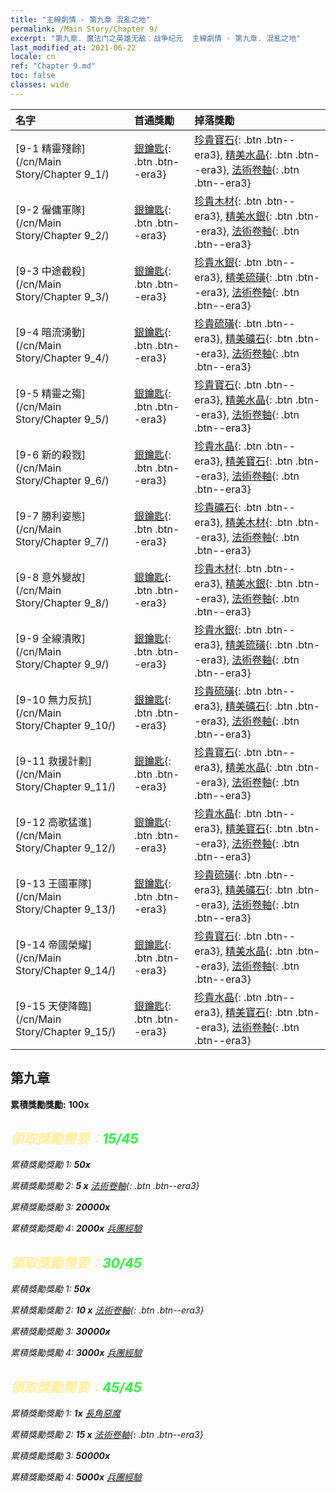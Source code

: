 ```yaml
---
title: "主線劇情 - 第九章 混亂之地"
permalink: /Main Story/Chapter 9/
excerpt: "第九章. 魔法门之英雄无敌：战争纪元  主線劇情 - 第九章. 混亂之地"
last_modified_at: 2021-06-22
locale: cn
ref: "Chapter 9.md"
toc: false
classes: wide
---
```


  | 名字 |  首通獎勵 | 掉落獎勵 |
  |:------------|:------------|:------------| 
  | [9-1 精靈殘餘](/cn/Main Story/Chapter 9_1/) | [銀鑰匙](/cn/Items/con_693/){: .btn .btn--era3} | [珍貴寶石](/cn/Items/mat_30/){: .btn .btn--era3}, [精美水晶](/cn/Items/mat_24/){: .btn .btn--era3}, [法術卷軸](/cn/Items/con_694/){: .btn .btn--era3} |
  | [9-2 僱傭軍隊](/cn/Main Story/Chapter 9_2/) | [銀鑰匙](/cn/Items/con_693/){: .btn .btn--era3} | [珍貴木材](/cn/Items/mat_27/){: .btn .btn--era3}, [精美水銀](/cn/Items/mat_21/){: .btn .btn--era3}, [法術卷軸](/cn/Items/con_694/){: .btn .btn--era3} |
  | [9-3 中途截殺](/cn/Main Story/Chapter 9_3/) | [銀鑰匙](/cn/Items/con_693/){: .btn .btn--era3} | [珍貴水銀](/cn/Items/mat_28/){: .btn .btn--era3}, [精美硫磺](/cn/Items/mat_22/){: .btn .btn--era3}, [法術卷軸](/cn/Items/con_694/){: .btn .btn--era3} |
  | [9-4 暗流湧動](/cn/Main Story/Chapter 9_4/) | [銀鑰匙](/cn/Items/con_693/){: .btn .btn--era3} | [珍貴硫磺](/cn/Items/mat_29/){: .btn .btn--era3}, [精美礦石](/cn/Items/mat_19/){: .btn .btn--era3}, [法術卷軸](/cn/Items/con_694/){: .btn .btn--era3} |
  | [9-5 精靈之殤](/cn/Main Story/Chapter 9_5/) | [銀鑰匙](/cn/Items/con_693/){: .btn .btn--era3} | [珍貴寶石](/cn/Items/mat_30/){: .btn .btn--era3}, [精美水晶](/cn/Items/mat_24/){: .btn .btn--era3}, [法術卷軸](/cn/Items/con_694/){: .btn .btn--era3} |
  | [9-6 新的殺戮](/cn/Main Story/Chapter 9_6/) | [銀鑰匙](/cn/Items/con_693/){: .btn .btn--era3} | [珍貴水晶](/cn/Items/mat_31/){: .btn .btn--era3}, [精美寶石](/cn/Items/mat_23/){: .btn .btn--era3}, [法術卷軸](/cn/Items/con_694/){: .btn .btn--era3} |
  | [9-7 勝利姿態](/cn/Main Story/Chapter 9_7/) | [銀鑰匙](/cn/Items/con_693/){: .btn .btn--era3} | [珍貴礦石](/cn/Items/mat_26/){: .btn .btn--era3}, [精美木材](/cn/Items/mat_20/){: .btn .btn--era3}, [法術卷軸](/cn/Items/con_694/){: .btn .btn--era3} |
  | [9-8 意外變故](/cn/Main Story/Chapter 9_8/) | [銀鑰匙](/cn/Items/con_693/){: .btn .btn--era3} | [珍貴木材](/cn/Items/mat_27/){: .btn .btn--era3}, [精美水銀](/cn/Items/mat_21/){: .btn .btn--era3}, [法術卷軸](/cn/Items/con_694/){: .btn .btn--era3} |
  | [9-9 全線潰敗](/cn/Main Story/Chapter 9_9/) | [銀鑰匙](/cn/Items/con_693/){: .btn .btn--era3} | [珍貴水銀](/cn/Items/mat_28/){: .btn .btn--era3}, [精美硫磺](/cn/Items/mat_22/){: .btn .btn--era3}, [法術卷軸](/cn/Items/con_694/){: .btn .btn--era3} |
  | [9-10 無力反抗](/cn/Main Story/Chapter 9_10/) | [銀鑰匙](/cn/Items/con_693/){: .btn .btn--era3} | [珍貴硫磺](/cn/Items/mat_29/){: .btn .btn--era3}, [精美礦石](/cn/Items/mat_19/){: .btn .btn--era3}, [法術卷軸](/cn/Items/con_694/){: .btn .btn--era3} |
  | [9-11 救援計劃](/cn/Main Story/Chapter 9_11/) | [銀鑰匙](/cn/Items/con_693/){: .btn .btn--era3} | [珍貴寶石](/cn/Items/mat_30/){: .btn .btn--era3}, [精美水晶](/cn/Items/mat_24/){: .btn .btn--era3}, [法術卷軸](/cn/Items/con_694/){: .btn .btn--era3} |
  | [9-12 高歌猛進](/cn/Main Story/Chapter 9_12/) | [銀鑰匙](/cn/Items/con_693/){: .btn .btn--era3} | [珍貴水晶](/cn/Items/mat_31/){: .btn .btn--era3}, [精美寶石](/cn/Items/mat_23/){: .btn .btn--era3}, [法術卷軸](/cn/Items/con_694/){: .btn .btn--era3} |
  | [9-13 王國軍隊](/cn/Main Story/Chapter 9_13/) | [銀鑰匙](/cn/Items/con_693/){: .btn .btn--era3} | [珍貴硫磺](/cn/Items/mat_29/){: .btn .btn--era3}, [精美礦石](/cn/Items/mat_19/){: .btn .btn--era3}, [法術卷軸](/cn/Items/con_694/){: .btn .btn--era3} |
  | [9-14 帝國榮耀](/cn/Main Story/Chapter 9_14/) | [銀鑰匙](/cn/Items/con_693/){: .btn .btn--era3} | [珍貴寶石](/cn/Items/mat_30/){: .btn .btn--era3}, [精美水晶](/cn/Items/mat_24/){: .btn .btn--era3}, [法術卷軸](/cn/Items/con_694/){: .btn .btn--era3} |
  | [9-15 天使降臨](/cn/Main Story/Chapter 9_15/) | [銀鑰匙](/cn/Items/con_693/){: .btn .btn--era3} | [珍貴水晶](/cn/Items/mat_31/){: .btn .btn--era3}, [精美寶石](/cn/Items/mat_23/){: .btn .btn--era3}, [法術卷軸](/cn/Items/con_694/){: .btn .btn--era3} |


##  第九章

 **累積獎勵獎勵:**  **100x** <i class="fas fa-gem"/>



## <span style="color: #ffeea0">   領取獎勵需要：</span><span style="color: #27f73a">15/45</span>

 累積獎勵獎勵 1:  **50x** <i class="fas fa-gem"/>

 累積獎勵獎勵 2: **5 x** [法術卷軸](/cn/Items/con_694/){: .btn .btn--era3}

 累積獎勵獎勵 3:  **20000x** <i class="fas fa-coins"/>

 累積獎勵獎勵 4:  **2000x** [兵團經驗](/cn/Items/con_902/)



## <span style="color: #ffeea0">   領取獎勵需要：</span><span style="color: #27f73a">30/45</span>

 累積獎勵獎勵 1:  **50x** <i class="fas fa-gem"/>

 累積獎勵獎勵 2: **10 x** [法術卷軸](/cn/Items/con_694/){: .btn .btn--era3}

 累積獎勵獎勵 3:  **30000x** <i class="fas fa-coins"/>

 累積獎勵獎勵 4:  **3000x** [兵團經驗](/cn/Items/con_902/)



## <span style="color: #ffeea0">   領取獎勵需要：</span><span style="color: #27f73a">45/45</span>

 累積獎勵獎勵 1:  **1x** [長角惡魔](/cn/units/Demon/)

 累積獎勵獎勵 2: **15 x** [法術卷軸](/cn/Items/con_694/){: .btn .btn--era3}

 累積獎勵獎勵 3:  **50000x** <i class="fas fa-coins"/>

 累積獎勵獎勵 4:  **5000x** [兵團經驗](/cn/Items/con_902/)

